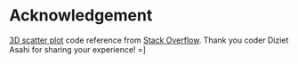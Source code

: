 # Acknowledgement
[3D scatter plot](https://github.com/yyzz1010/Visualization_Hong_Kong_Property/blob/master/code/3D_Scatterplot.ipynb) code reference from [Stack Overflow](https://stackoverflow.com/questions/50342300/animating-3d-scatter-plot-using-python-mplotlib-via-serial-data). Thank you coder Diziet Asahi for sharing your experience! =]
